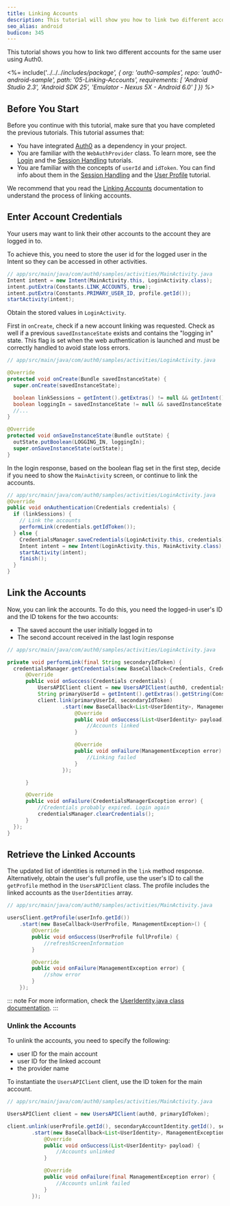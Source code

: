 ```yaml
---
title: Linking Accounts
description: This tutorial will show you how to link two different accounts for the same user.
seo_alias: android
budicon: 345
---
```


This tutorial shows you how to link two different accounts for the same user using Auth0.

<%= include('../../../_includes/_package', {
  org: 'auth0-samples',
  repo: 'auth0-android-sample',
  path: '05-Linking-Accounts',
  requirements: [
    'Android Studio 2.3',
    'Android SDK 25',
    'Emulator - Nexus 5X - Android 6.0'
  ]
}) %>__

## Before You Start

Before you continue with this tutorial, make sure that you have completed the previous tutorials. This tutorial assumes that:
* You have integrated [Auth0](https://github.com/auth0/Auth0.Android) as a dependency in your project.
* You are familiar with the `WebAuthProvider` class. To learn more, see the [Login](/quickstart/native/android/00-login) and the [Session Handling](/quickstart/native/android/03-session-handling) tutorials.
* You are familiar with the concepts of `userId` and `idToken`. You can find info about them in the [Session Handling](/quickstart/native/android/03-session-handling) and the [User Profile](/quickstart/native/android/04-user-profile) tutorial.

We recommend that you read the [Linking Accounts](/link-accounts) documentation to understand the process of linking accounts.

## Enter Account Credentials

Your users may want to link their other accounts to the account they are logged in to.

To achieve this, you need to store the user id for the logged user in the Intent so they can be accessed in other activities.

```java
// app/src/main/java/com/auth0/samples/activities/MainActivity.java
Intent intent = new Intent(MainActivity.this, LoginActivity.class);        
intent.putExtra(Constants.LINK_ACCOUNTS, true);
intent.putExtra(Constants.PRIMARY_USER_ID, profile.getId());
startActivity(intent);
```

Obtain the stored values in `LoginActivity`.

First in `onCreate`, check if a new account linking was requested. Check as well if a previous `savedInstanceState` exists and contains the "logging in" state. This flag is set when the web authentication is launched and must be correctly handled to avoid state loss errors.

```java
// app/src/main/java/com/auth0/samples/activities/LoginActivity.java

@Override
protected void onCreate(Bundle savedInstanceState) {
  super.onCreate(savedInstanceState);

  boolean linkSessions = getIntent().getExtras() != null && getIntent().getExtras().getBoolean(Constants.LINK_ACCOUNTS, false);
  boolean loggingIn = savedInstanceState != null && savedInstanceState.getBoolean(LOGGING_IN, false);
  //...
}

@Override
protected void onSaveInstanceState(Bundle outState) {
  outState.putBoolean(LOGGING_IN, loggingIn);
  super.onSaveInstanceState(outState);
}
```

In the login response, based on the boolean flag set in the first step, decide if you need to show the `MainActivity` screen, or continue to link the accounts.

```java
// app/src/main/java/com/auth0/samples/activities/LoginActivity.java
@Override
public void onAuthentication(Credentials credentials) {
  if (linkSessions) {
    // Link the accounts
    performLink(credentials.getIdToken());
  } else {
    CredentialsManager.saveCredentials(LoginActivity.this, credentials);
    Intent intent = new Intent(LoginActivity.this, MainActivity.class);
    startActivity(intent);
    finish();
  }
}
```

## Link the Accounts

Now, you can link the accounts. To do this, you need the logged-in user's ID and the ID tokens for the two accounts:
* The saved account the user initially logged in to
* The second account received in the last login response

```java
// app/src/main/java/com/auth0/samples/activities/LoginActivity.java

private void performLink(final String secondaryIdToken) {
  credentialsManager.getCredentials(new BaseCallback<Credentials, CredentialsManagerException>() {
      @Override
      public void onSuccess(Credentials credentials) {
          UsersAPIClient client = new UsersAPIClient(auth0, credentials.getIdToken());
          String primaryUserId = getIntent().getExtras().getString(Constants.PRIMARY_USER_ID);
          client.link(primaryUserId, secondaryIdToken)
                  .start(new BaseCallback<List<UserIdentity>, ManagementException>() {
                      @Override
                      public void onSuccess(List<UserIdentity> payload) {
                          //Accounts linked
                      }

                      @Override
                      public void onFailure(ManagementException error) {
                          //Linking failed
                      }
                  });

      }

      @Override
      public void onFailure(CredentialsManagerException error) {
          //Credentials probably expired. Login again
          credentialsManager.clearCredentials();
      }
  });
}
```

## Retrieve the Linked Accounts

The updated list of identities is returned in the `link` method response. Alternatively, obtain the user's full profile, use the user's ID to call the `getProfile` method in the `UsersAPIClient` class. The profile includes the linked accounts as the `UserIdentities` array.

```java
// app/src/main/java/com/auth0/samples/activities/MainActivity.java

usersClient.getProfile(userInfo.getId())
    .start(new BaseCallback<UserProfile, ManagementException>() {
        @Override
        public void onSuccess(UserProfile fullProfile) {
            //refreshScreenInformation
        }

        @Override
        public void onFailure(ManagementException error) {
            //show error
        }
    });
```

::: note
For more information, check the [UserIdentity.java class documentation](https://github.com/auth0/Auth0.Android/blob/master/auth0/src/main/java/com/auth0/android/result/UserIdentity.java).
:::

### Unlink the Accounts

To unlink the accounts, you need to specify the following:
* user ID for the main account
* user ID for the linked account
* the provider name

To instantiate the `UsersAPIClient` client, use the ID token for the main account.

```java
// app/src/main/java/com/auth0/samples/activities/MainActivity.java

UsersAPIClient client = new UsersAPIClient(auth0, primaryIdToken);

client.unlink(userProfile.getId(), secondaryAccountIdentity.getId(), secondaryAccountIdentity.getProvider())
        .start(new BaseCallback<List<UserIdentity>, ManagementException>() {
            @Override
            public void onSuccess(List<UserIdentity> payload) {
                //Accounts unlinked
            }

            @Override
            public void onFailure(final ManagementException error) {
                //Accounts unlink failed
            }
        });
```
